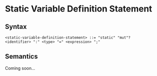 # Static Variable Definition Statement

## Syntax

```
<static-variable-definition-statement> ::= "static" "mut"? <identifier> ":" <type> "=" <expression> ";"
```

## Semantics

Coming soon...
